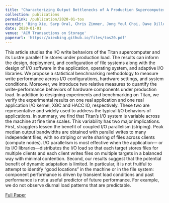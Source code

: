 ```yaml
---
title: "Characterizing Output Bottlenecks of A Production Supercomputer: Analysis and Implications"
collection: publications
permalink: /publication/2020-01-tos
excerpt: 'Bing Xie, Sarp Oral, Chris Zimmer, Jong Youl Choi, Dave Dillow, Scott Klasky, Jay Lofstead, Norbert Podhorszki, Jeff Chase'
date: 2020-01-01
venue: 'ACM Transactions on Storage'
paperurl: 'https://xiexbing.github.io/files/tos20.pdf'
---
```

This article studies the I/O write behaviors of the Titan supercomputer and its Lustre parallel file stores under
production load. The results can inform the design, deployment, and configuration of file systems along with
the design of I/O software in the application, operating system, and adaptive I/O libraries.
We propose a statistical benchmarking methodology to measure write performance across I/O configurations, hardware settings, and system conditions. Moreover, we introduce two relative measures to quantify
the write-performance behaviors of hardware components under production load. In addition to designing
experiments and benchmarking on Titan, we verify the experimental results on one real application and one
real application I/O kernel, XGC and HACC IO, respectively. These two are representative and widely used
to address the typical I/O behaviors of applications.
In summary, we find that Titan’s I/O system is variable across the machine at fine time scales. This variability has two major implications. First, stragglers lessen the benefit of coupled I/O parallelism (striping). Peak
median output bandwidths are obtained with parallel writes to many independent files, with no striping or
write sharing of files across clients (compute nodes). I/O parallelism is most effective when the application—
or its I/O libraries—distributes the I/O load so that each target stores files for multiple clients and each client
writes files on multiple targets in a balanced way with minimal contention. Second, our results suggest that
the potential benefit of dynamic adaptation is limited. In particular, it is not fruitful to attempt to identify
“good locations” in the machine or in the file system: component performance is driven by transient load
conditions and past performance is not a useful predictor of future performance. For example, we do not
observe diurnal load patterns that are predictable.


[Full Paper](https://xiexbing.github.io/files/tos20.pdf)

